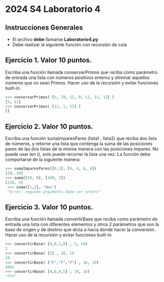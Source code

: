 # 2024 S4 Laboratorio 4

## Instrucciones Generales
- El archivo **debe** llamarse **Laboratorio4.py**
- Debe realizar la siguiente función con recursión de cola 

## Ejercicio 1. Valor 10 puntos.
Escriba una función llamada conservarPrimos que reciba como parámetro de entrada una lista con números positivos enteros y eliminar aquellos números que no sean Primos. Hacer uso de la recursión y evitar funciones built-in.

```python
>>> conservarPrimos( [5, 78, 12, 0, 11, 12, 12] )
[5, 11]
>>> conservarPrimos( [12, 1, 12] )
[]
```

## Ejercicio 2. Valor 10 puntos.
Escriba una función sumaImparesPares (lista1 , lista2) que reciba dos lista de números, y retorne una lista que contenga la suma de las posiciones pares de las dos listas de la misma manera con las posiciones impares. No puede usar len (), solo puede recorrer la lista una vez. La función debe comportarse de la siguiente manera:

```python
>>> sumaImparesPares([0,2], [4, 8, 6, 0])
[10, 10]
>>> suma([10, 0], [100, 2])
[110, 2]
 >>> suma([1,2], "dos")
 "Error: segundo argumento debe ser entero"
 ```

## Ejercicio 3. Valor 10 puntos.
Escriba una función llamada convertirBase que reciba como parámetro de entrada una lista con diferentes elementos y otros 2 parámetros que son la base de origen y de destino que dicta a hacia donde hacer la conversión. Hacer uso de la recursión y evitar funciones built-in.

```python
>>> convertirBase( [0,0,1,0] , 2, 10)
2
>>> convertirBase( [2] , 10, 2)
10
>>> convertirBase( ["F","F","F"] , 16, 10)
4095
>>> convertirBase( [4,0,9,5] , 10, 16)
"FFF"

```
